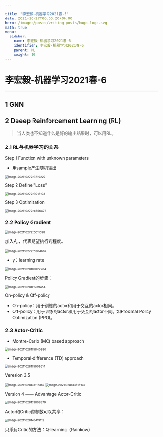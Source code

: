 ```yaml
---

title: "李宏毅-机器学习2021春-6"
date: 2021-10-27T06:00:20+06:00
hero: /images/posts/writing-posts/hugo-logo.svg
math: true
menu:
  sidebar:
    name: 李宏毅-机器学习2021春-6
    identifier: 李宏毅-机器学习2021春-6
    parent: ML
    weight: 10
---
```


# 李宏毅-机器学习2021春-6

---

## 1 GNN





## 2 Deeep Reinforcement Learning (RL)

> 当人类也不知道什么是好的输出结果时，可以用RL。

### 2.1 RL与机器学习的关系

Step 1 Function with unknown parameters

* 用sample产生随机输出

<img src="/images/posts/ML/image-20211027223719227.png" alt="image-20211027223719227" style="zoom:67%;" />

Step 2 Define "Loss"

<img src="/images/posts/ML/image-20211027223918193.png" alt="image-20211027223918193" style="zoom:67%;" /> 

Step 3 Optimization

<img src="/images/posts/ML/image-20211027224656477.png" alt="image-20211027224656477" style="zoom:67%;" /> 

### 2.2 Policy Gradient

<img src="/images/posts/ML/image-20211027225011598.png" alt="image-20211027225011598" style="zoom:67%;" /> 

加入$A_n$，代表期望执行的程度。

<img src="/images/posts/ML/image-20211027225304667.png" alt="image-20211027225304667" style="zoom:67%;" /> 

* $\gamma$：learning rate

<img src="/images/posts/ML/image-20211028100022264.png" alt="image-20211028100022264" style="zoom:67%;" />

Policy Gradient的步骤：

<img src="/images/posts/ML/image-20211028101939454.png" alt="image-20211028101939454" style="zoom:67%;" /> 

On-policy & Off-policy

* On-policy：用于训练的actor和用于交互的actor相同。
* Off-policy：用于训练的actor和用于交互的actor不同。如Proximal Policy Optimization (PPO)。

### 2.3 Actor-Critic

* Montre-Carlo (MC) based approach

<img src="/images/posts/ML/image-20211028105840880.png" alt="image-20211028105840880" style="zoom:67%;" /> 

* Temporal-difference (TD) approach

<img src="/images/posts/ML/image-20211028105909514.png" alt="image-20211028105909514" style="zoom:67%;" /> 

Veresion 3.5

<img src="/images/posts/ML/image-20211028133117367.png" alt="image-20211028133117367" style="zoom:67%;" />

<img src="/images/posts/ML/image-20211028133515163.png" alt="image-20211028133515163" style="zoom:67%;" /> 

Version 4 —— Advantage Actor-Critic

<img src="/images/posts/ML/image-20211028133808379.png" alt="image-20211028133808379" style="zoom:67%;" /> 

Actor和Critic的参数可以共享：

<img src="/images/posts/ML/image-20211028140419112.png" alt="image-20211028140419112" style="zoom:67%;" /> 

只采用Critic的方法：Q-learning（Rainbow）

